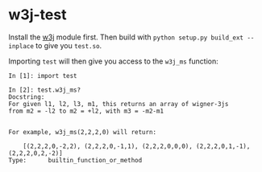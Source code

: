 # w3j-test


Install the [w3j](github.com/timothydmorton/w3j) module first.  Then build with `python setup.py build_ext --inplace` to give you `test.so`.

Importing `test` will then give you access to the `w3j_ms` function:

    In [1]: import test
    
    In [2]: test.w3j_ms?
    Docstring:
    For given l1, l2, l3, m1, this returns an array of wigner-3js 
    from m2 = -l2 to m2 = +l2, with m3 = -m2-m1
    
    
    For example, w3j_ms(2,2,2,0) will return:
    
        [(2,2,2,0,-2,2), (2,2,2,0,-1,1), (2,2,2,0,0,0), (2,2,2,0,1,-1), (2,2,2,0,2,-2)]
    Type:      builtin_function_or_method
